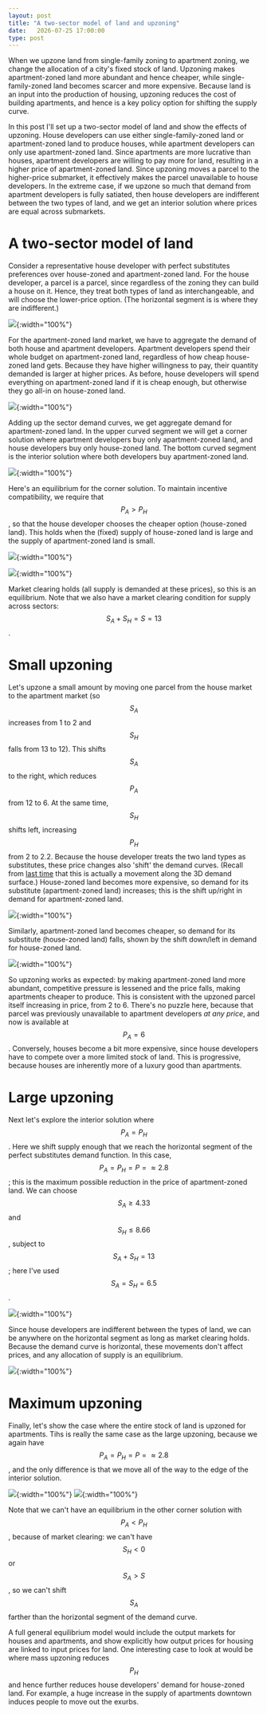 ```yaml
---
layout: post
title: "A two-sector model of land and upzoning"
date:   2026-07-25 17:00:00
type: post
---
```


When we upzone land from single-family zoning to apartment zoning, we change the allocation of a city's fixed stock of land.
Upzoning makes apartment-zoned land more abundant and hence cheaper, while single-family-zoned land becomes scarcer and more expensive.
Because land is an input into the production of housing, upzoning reduces the cost of building apartments, and hence is a key policy option for shifting the supply curve.

In this post I'll set up a two-sector model of land and show the effects of upzoning.
House developers can use either single-family-zoned land or apartment-zoned land to produce houses, while apartment developers can only use apartment-zoned land.
Since apartments are more lucrative than houses, apartment developers are willing to pay more for land, resulting in a higher price of apartment-zoned land.
Since upzoning moves a parcel to the higher-price submarket, it effectively makes the parcel unavailable to house developers.
In the extreme case, if we upzone so much that demand from apartment developers is fully satiated, then house developers are indifferent between the two types of land, and we get an interior solution where prices are equal across submarkets.

# A two-sector model of land

Consider a representative house developer with perfect substitutes preferences over house-zoned and apartment-zoned land.
For the house developer, a parcel is a parcel, since regardless of the zoning they can build a house on it.
Hence, they treat both types of land as interchangeable, and will choose the lower-price option.
(The horizontal segment is is where they are indifferent.)

![](https://michaelwiebe.com/assets/housing/land_model/agg_dem_house.png){:width="100%"}

For the apartment-zoned land market, we have to aggregate the demand of both house and apartment developers.
Apartment developers spend their whole budget on apartment-zoned land, regardless of how cheap house-zoned land gets.
Because they have higher willingness to pay, their quantity demanded is larger at higher prices.
As before, house developers will spend everything on apartment-zoned land if it is cheap enough, but otherwise they go all-in on house-zoned land.

![](https://michaelwiebe.com/assets/housing/land_model/sec_dem_apt.png){:width="100%"}

Adding up the sector demand curves, we get aggregate demand for apartment-zoned land.
In the upper curved segment we will get a corner solution where apartment developers buy only apartment-zoned land, and house developers buy only house-zoned land.
The bottom curved segment is the interior solution where both developers buy apartment-zoned land.

![](https://michaelwiebe.com/assets/housing/land_model/agg_dem_apt.png){:width="100%"}

Here's an equilibrium for the corner solution.
To maintain incentive compatibility, we require that $$P_{A} > P_{H}$$, so that the house developer chooses the cheaper option (house-zoned land).
This holds when the (fixed) supply of house-zoned land is large and the supply of apartment-zoned land is small.

![](https://michaelwiebe.com/assets/housing/land_model/eqm1_house.png){:width="100%"}

![](https://michaelwiebe.com/assets/housing/land_model/eqm1_apt.png){:width="100%"}

Market clearing holds (all supply is demanded at these prices), so this is an equilibrium.
Note that we also have a market clearing condition for supply across sectors: $$S_{A} + S_{H} = S = 13$$.

# Small upzoning

Let's upzone a small amount by moving one parcel from the house market to the apartment market (so $$S_{A}$$ increases from 1 to 2 and $$S_{H}$$ falls from 13 to 12).
This shifts $$S_{A}$$ to the right, which reduces $$P_{A}$$ from 12 to 6.
At the same time, $$S_{H}$$ shifts left, increasing $$P_{H}$$ from 2 to 2.2.
Because the house developer treats the two land types as substitutes, these price changes also 'shift' the demand curves.
(Recall from [last time](https://michaelwiebe.com/blog/2024/08/perfsub_cts) that this is actually a movement along the 3D demand surface.)
House-zoned land becomes more expensive, so demand for its substitute (apartment-zoned land) increases; this is the shift up/right in demand for apartment-zoned land.

![](https://michaelwiebe.com/assets/housing/land_model/eqm2_apt.png){:width="100%"}

Similarly, apartment-zoned land becomes cheaper, so demand for its substitute (house-zoned land) falls, shown by the shift down/left in demand for house-zoned land.

![](https://michaelwiebe.com/assets/housing/land_model/eqm2_house.png){:width="100%"}

So upzoning works as expected: by making apartment-zoned land more abundant, competitive pressure is lessened and the price falls, making apartments cheaper to produce.
This is consistent with the upzoned parcel itself increasing in price, from 2 to 6.
There's no puzzle here, because that parcel was previously unavailable to apartment developers _at any price_, and now is available at $$P_{A}=6$$.
Conversely, houses become a bit more expensive, since house developers have to compete over a more limited stock of land.
This is progressive, because houses are inherently more of a luxury good than apartments.

# Large upzoning

Next let's explore the interior solution where $$P_{A} = P_{H}$$.
Here we shift supply enough that we reach the horizontal segment of the perfect substitutes demand function.
In this case, $$P_{A} = P_{H} = P = \approx 2.8$$; this is the maximum possible reduction in the price of apartment-zoned land.
We can choose $$S_{A} \geq 4.33$$ and $$S_{H} \leq 8.66$$, subject to $$S_{A} + S_{H} = 13$$; here I've used $$S_{A} = S_{H} = 6.5$$.

![](https://michaelwiebe.com/assets/housing/land_model/eqm3_apt.png){:width="100%"}

Since house developers are indifferent between the types of land, we can be anywhere on the horizontal segment as long as market clearing holds.
Because the demand curve is horizontal, these movements don't affect prices, and any allocation of supply is an equilibrium.

![](https://michaelwiebe.com/assets/housing/land_model/eqm3_house.png){:width="100%"}

# Maximum upzoning

Finally, let's show the case where the entire stock of land is upzoned for apartments.
Tihs is really the same case as the large upzoning, because we again have $$P_{A} = P_{H} = P = \approx 2.8$$, and the only difference is that we move all of the way to the edge of the interior solution.

![](https://michaelwiebe.com/assets/housing/land_model/eqm4_apt.png){:width="100%"}
![](https://michaelwiebe.com/assets/housing/land_model/eqm4_house.png){:width="100%"}

Note that we can't have an equilibrium in the other corner solution with $$P_{A} < P_{H}$$, because of market clearing: we can't have $$S_{H} <0 $$ or $$ S_{A} > S $$, so we can't shift $$S_{A}$$ farther than the horizontal segment of the demand curve.

A full general equilibrium model would include the output markets for houses and apartments, and show explicitly how output prices for housing are linked to input prices for land.
One interesting case to look at would be where mass upzoning reduces $$P_{H}$$ and hence further reduces house developers' demand for house-zoned land.
For example, a huge increase in the supply of apartments downtown induces people to move out the exurbs.